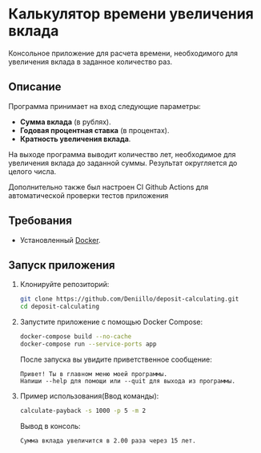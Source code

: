 # Калькулятор времени увеличения вклада

Консольное приложение для расчета времени, необходимого для увеличения вклада в заданное количество раз.

## Описание

Программа принимает на вход следующие параметры:
- **Сумма вклада** (в рублях).
- **Годовая процентная ставка** (в процентах).
- **Кратность увеличения вклада**.

На выходе программа выводит количество лет, необходимое для увеличения вклада до заданной суммы. Результат округляется до целого числа.

Дополнительно также был настроен CI Github Actions для автоматической проверки тестов приложения

## Требования

- Установленный [Docker](https://docs.docker.com/get-started/get-docker/).

## Запуск приложения

1. Клонируйте репозиторий:
   ```bash
   git clone https://github.com/Deniillo/deposit-calculating.git
   cd deposit-calculating
   ```
2. Запустите приложение с помощью Docker Compose:
    ```bash
   docker-compose build --no-cache
   docker-compose run --service-ports app
   ```
   После запуска вы увидите приветственное сообщение:
    ```
    Привет! Ты в главном меню моей программы.
    Напиши --help для помощи или --quit для выхода из программы.
    ```
3. Пример использования(Ввод команды):
    ```bash
   calculate-payback -s 1000 -p 5 -m 2
   ```
    Вывод в консоль:
    ```
   Сумма вклада увеличится в 2.00 раза через 15 лет.
    ```